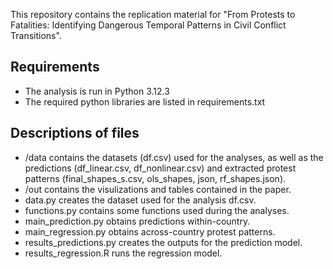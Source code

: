 This repository contains the replication material for "From Protests to Fatalities: Identifying Dangerous Temporal Patterns in Civil Conflict Transitions".

## Requirements
- The analysis is run in Python 3.12.3
- The required python libraries are listed in requirements.txt

## Descriptions of files 
- /data contains the datasets (df.csv) used for the analyses, as well as the predictions (df_linear.csv, df_nonlinear.csv) and extracted protest patterns (final_shapes_s.csv, ols_shapes, json, rf_shapes.json).
- /out contains the visulizations and tables contained in the paper. 
- data.py creates the dataset used for the analysis df.csv. 
- functions.py contains some functions used during the analyses. 
- main_prediction.py obtains predictions within-country. 
- main_regression.py obtains across-country protest patterns. 
- results_predictions.py creates the outputs for the prediction model. 
- results_regression.R runs the regression model. 
 


